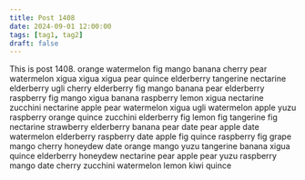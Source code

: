 ```yaml
---
title: Post 1408
date: 2024-09-01 12:00:00
tags: [tag1, tag2]
draft: false
---
```

This is post 1408.
orange
watermelon
fig
mango
banana
cherry
pear
watermelon
xigua
xigua
xigua
pear
quince
elderberry
tangerine
nectarine
elderberry
ugli
cherry
elderberry
fig
mango
banana
pear
elderberry
raspberry
fig
mango
xigua
banana
raspberry
lemon
xigua
nectarine
zucchini
nectarine
apple
pear
watermelon
xigua
ugli
watermelon
apple
yuzu
raspberry
orange
quince
zucchini
elderberry
fig
lemon
fig
tangerine
fig
nectarine
strawberry
elderberry
banana
pear
date
pear
apple
date
watermelon
elderberry
raspberry
date
apple
fig
quince
raspberry
fig
grape
mango
cherry
honeydew
date
orange
mango
yuzu
tangerine
banana
xigua
quince
elderberry
honeydew
nectarine
pear
apple
pear
yuzu
raspberry
mango
date
cherry
zucchini
watermelon
lemon
kiwi
quince
